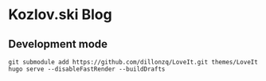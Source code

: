 # Kozlov.ski Blog

## Development mode
    git submodule add https://github.com/dillonzq/LoveIt.git themes/LoveIt
    hugo serve --disableFastRender --buildDrafts